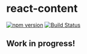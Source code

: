 # react-content
[![npm version](https://badge.fury.io/js/react-content.svg)](https://badge.fury.io/js/react-content)
[![Build Status](https://travis-ci.org/reactivestack/react-content.svg?branch=master)](https://travis-ci.org/reactivestack/react-content)

## Work in progress!
